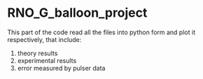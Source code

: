 # RNO_G_balloon_project

This part of the code read all the files into python form and plot it respectively, that include:  
1. theory results
2. experimental results
3. error measured by pulser data  
